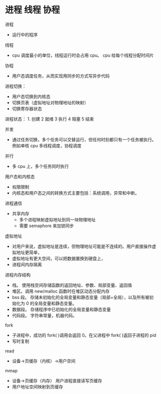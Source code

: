 # 进程 线程 协程

进程

- 运行中的程序

线程

- cpu 调度最小的单位，线程运行时会占用 cpu。 cpu 给每个线程分配时间片

协程

- 用户态调度任务，从而实现用同步的方式写异步代码

进程切换：

- 用户态切换到内核态
- 切换页表（虚拟地址对物理地址的映射）
- 切换寄存器状态

进程状态： 1. 创建 2 就绪 3 执行 4 阻塞 5 结束

并发

- 通过任务切换，多个任务可以交替运行，但任何时刻都只有一个任务被执行。例如单核 cpu 多线程调度，协程调度

并行

- 多 cpu 上，多个任务同时执行

用户态和内核态

- 权限限制
- 内核态和用户态之间的转换方式主要包括：系统调用，异常和中断。

进程通信

- 共享内存
  - 多个进程映射虚拟地址到同一块物理地址
  - 需要 semaphore 来加锁同步

虚拟地址

- 对用户来说，虚拟地址是连续，但物理地址可能是不连续的。用户直接操作虚拟地址更简单，
- 虚拟地址有更大空间，可以把数据置换到硬盘上，
- 进程间内存隔离

进程内存结构

- 栈。 使用栈空间存储函数的返回地址、参数、局部变量、返回值
- 堆区。调用 new/malloc 函数时在堆区动态分配内存
- bss 段。 存储未初始化的全局变量和静态变量（局部+全局），以及所有被初始化为 0 的全局变量和静态变量。
- 数据段。 存储程序中已初始化的全局变量和静态变量
- 代码段。 字符串常量，机器代码。

fork

- 子进程中，成功的 fork( )调用会返回 0。在父进程中 fork( )返回子进程的 pid
- 写时复制

read

- 设备->页缓存（内核）->用户空间

mmap

- 设备->页缓存（内存） 用户进程直接读写页缓存
- 用户地址空间映射到页缓存
